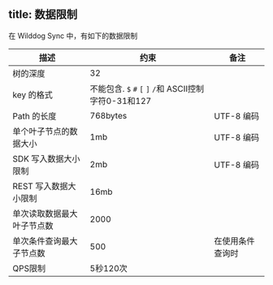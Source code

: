 title: 数据限制
---

在 Wilddog Sync 中，有如下的数据限制

| 描述 | 约束 |        备注       |
| ------------- |-----|-------- |
| 树的深度  | 32	   |           |
| key 的格式 | 不能包含. `$` `#` `[` `]` `/`和 ASCII控制字符0-31和127 |  |
| Path 的长度 | 768bytes  | UTF-8 编码 |
| 单个叶子节点的数据大小 | 1mb	 | UTF-8 编码|
| SDK 写入数据大小限制   | 2mb	 | UTF-8 编码|
| REST 写入数据大小限制 |       16mb    |  	|
| 单次读取数据最大叶子节点数| 2000  |  	|
| 单次条件查询最大子节点数| 500  |在使用条件查询时|
| QPS限制 | 5秒120次                       |   ||


